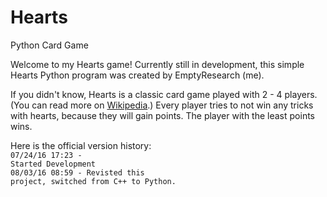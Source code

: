 # Hearts
Python Card Game

Welcome to my Hearts game! Currently still in development, this simple Hearts Python program was created by EmptyResearch (me).

If you didn't know, Hearts is a classic card game played with 2 - 4 players. (You can read more on <a href=http://wikipedia.org/wiki/Hearts>Wikipedia</a>.) Every player tries to not win any tricks with hearts, because they will gain points. The player with the least points wins.

Here is the official version history:<br>
  <code>07/24/16 17:23 - Started Development</code><br>
  <code>08/03/16 08:59 - Revisted this project, switched from C++ to Python.</code>
